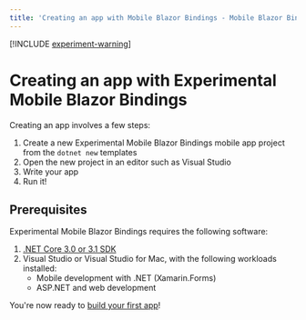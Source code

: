 ```yaml
---
title: 'Creating an app with Mobile Blazor Bindings - Mobile Blazor Bindings'
---
```


[!INCLUDE [experiment-warning](includes/experiment-warning.md)]

# Creating an app with Experimental Mobile Blazor Bindings

Creating an app involves a few steps:

1. Create a new Experimental Mobile Blazor Bindings mobile app project from the `dotnet new` templates
1. Open the new project in an editor such as Visual Studio
1. Write your app
1. Run it!

## Prerequisites

Experimental Mobile Blazor Bindings requires the following software:

1. [.NET Core 3.0 or 3.1 SDK](https://dotnet.microsoft.com/download)
1. Visual Studio or Visual Studio for Mac, with the following workloads installed:
   * Mobile development with .NET (Xamarin.Forms)
   * ASP.NET and web development

You're now ready to [build your first app](walkthroughs/build-first-app.md)!

